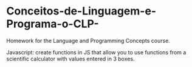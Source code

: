 # Conceitos-de-Linguagem-e-Programa-o-CLP-
Homework for the Language and Programming Concepts course.

Javascript: create functions in JS that allow you to use functions from a scientific calculator with values entered in 3 boxes.
